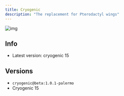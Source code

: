 ```yaml
---
title: Cryogenic
description: "The replacement for Pterodactyl wings"
---
```


![img](https://summerhosts.github.io/media/cryogenic/15.png)

## Info
* Latest version: cryogenic 15

## Versions
* `cryogenic@beta:1.0.1-palermo`
* Cryogenic 15